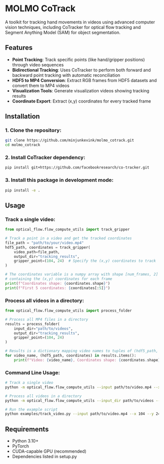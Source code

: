 # MOLMO CoTrack

A toolkit for tracking hand movements in videos using advanced computer vision techniques, including CoTracker for optical flow tracking and Segment Anything Model (SAM) for object segmentation.

## Features

- **Point Tracking**: Track specific points (like hand/gripper positions) through video sequences
- **Bidirectional Tracking**: Uses CoTracker to perform both forward and backward point tracking with automatic reconciliation
- **HDF5 to MP4 Conversion**: Extract RGB frames from HDF5 datasets and convert them to MP4 videos
- **Visualization Tools**: Generate visualization videos showing tracking results
- **Coordinate Export**: Extract (x,y) coordinates for every tracked frame

## Installation

### 1. Clone the repository:
```bash
git clone https://github.com/minjunkevink/molmo_cotrack.git
cd molmo_cotrack
```

### 2. Install CoTracker dependency:
```bash
pip install git+https://github.com/facebookresearch/co-tracker.git
```

### 3. Install this package in development mode:
```bash
pip install -e .
```

## Usage

### Track a single video:

```python
from optical_flow.flow_compute_utils import track_gripper

# Track a point in a video and get the tracked coordinates
file_path = "path/to/your/video.mp4"
hdf5_path, coordinates = track_gripper(
    video_path=file_path,
    output_dir="tracking_results",
    gripper_point=(104, 24)  # Specify the (x,y) coordinates to track
)

# The coordinates variable is a numpy array with shape [num_frames, 2]
# containing the (x,y) coordinates for each frame
print(f"Coordinates shape: {coordinates.shape}")
print(f"First 5 coordinates: {coordinates[:5]}")
```

### Process all videos in a directory:

```python
from optical_flow.flow_compute_utils import process_folder

# Process all MP4 files in a directory
results = process_folder(
    input_dir="path/to/videos",
    output_dir="tracking_results",
    gripper_point=(104, 24)
)

# Results is a dictionary mapping video names to tuples of (hdf5_path, coordinates)
for video_name, (hdf5_path, coordinates) in results.items():
    print(f"Video: {video_name}, Coordinates shape: {coordinates.shape}")
```

### Command Line Usage:

```bash
# Track a single video
python -m optical_flow.flow_compute_utils --input path/to/video.mp4 --x 104 --y 24

# Process all videos in a directory
python -m optical_flow.flow_compute_utils --input_dir path/to/videos --x 104 --y 24

# Run the example script
python examples/track_video.py --input path/to/video.mp4 --x 104 --y 24
```

## Requirements

- Python 3.10+
- PyTorch
- CUDA-capable GPU (recommended)
- Dependencies listed in setup.py
